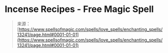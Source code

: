 <!--yml
category: 未分类
date: 2024-06-12 18:51:37
-->

# Incense Recipes - Free Magic Spell

> 来源：[https://www.spellsofmagic.com/spells/love_spells/enchanting_spells/13241/page.html#0001-01-01](https://www.spellsofmagic.com/spells/love_spells/enchanting_spells/13241/page.html#0001-01-01)